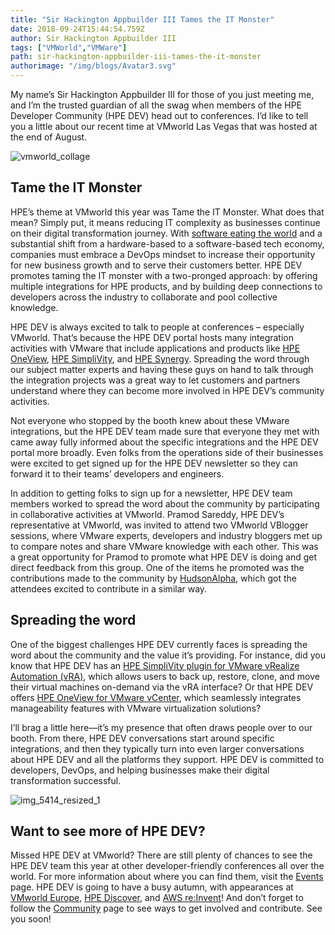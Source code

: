 ```yaml
---
title: "Sir Hackington Appbuilder III Tames the IT Monster"
date: 2018-09-24T15:44:54.759Z
author: Sir Hackington Appbuilder III 
tags: ["VMWorld","VMWare"]
path: sir-hackington-appbuilder-iii-tames-the-it-monster
authorimage: "/img/blogs/Avatar3.svg"
---
```

My name’s Sir Hackington Appbuilder III for those of you just meeting me, and I’m the trusted guardian of all the swag when members of the HPE Developer Community (HPE DEV) head out to conferences. I’d like to tell you a little about our recent time at VMworld Las Vegas that was hosted at the end of August.

![vmworld_collage](https://hpe-developer-portal.s3.amazonaws.com/uploads/media/2018/9/vmworld_collage-1538516807872.jpg)

## Tame the IT Monster 


HPE’s theme at VMworld this year was Tame the IT Monster. What does that mean? Simply put, it means reducing IT complexity as businesses continue on their digital transformation journey. With [software eating the world](https://www.wsj.com/articles/SB10001424053111903480904576512250915629460) and a substantial shift from a hardware-based to a software-based tech economy, companies must embrace a DevOps mindset to increase their opportunity for new business growth and to serve their customers better. HPE DEV promotes taming the IT monster with a two-pronged approach: by offering multiple integrations for HPE products, and by building deep connections to developers across the industry to collaborate and pool collective knowledge.  


HPE DEV is always excited to talk to people at conferences – especially VMworld. That’s because the HPE DEV portal hosts many integration activities with VMware that include applications and products like [HPE OneView](https://developer.hpe.com/platform/hpe-oneview/home), [HPE SimpliVity](https://developer.hpe.com/platform/hpe-simplivity/home), and [HPE Synergy](https://www.hpe.com/us/en/integrated-systems/synergy.html). Spreading the word through our subject matter experts and having these guys on hand to talk through the integration projects was a great way to let customers and partners understand where they can become more involved in HPE DEV’s community activities.   

Not everyone who stopped by the booth knew about these VMware integrations, but the HPE DEV team made sure that everyone they met with came away fully informed about the specific integrations and the HPE DEV portal more broadly. Even folks from the operations side of their businesses were excited to get signed up for the HPE DEV newsletter so they can forward it to their teams’ developers and engineers.  


In addition to getting folks to sign up for a newsletter, HPE DEV team members worked to spread the word about the community by participating in collaborative activities at VMworld. Pramod Sareddy, HPE DEV’s representative at VMworld, was invited to attend two VMworld VBlogger sessions, where VMware experts, developers and industry bloggers met up to compare notes and share VMware knowledge with each other. This was a great opportunity for Pramod to promote what HPE DEV is doing and get direct feedback from this group. One of the items he promoted was the contributions made to the community by [HudsonAlpha](https://developer.hpe.com/blog/the-advent-of-ephemeral-infrastructure-as-code), which got the attendees excited to contribute in a similar way.



## Spreading the word


One of the biggest challenges HPE DEV currently faces is spreading the word about the community and the value it’s providing. For instance, did you know that HPE DEV has an [HPE SimpliVity plugin for VMware vRealize Automation (vRA)](https://github.com/HewlettPackard/simplivity-vra-plugin), which allows users to back up, restore, clone, and move their virtual machines on-demand via the vRA interface? Or that HPE DEV offers [HPE OneView for VMware vCenter](https://www.hpe.com/us/en/product-catalog/detail/pip.4152978.html), which seamlessly integrates manageability features with VMware virtualization solutions? 

I’ll brag a little here—it’s my presence that often draws people over to our booth. From there, HPE DEV conversations start around specific integrations, and then they typically turn into even larger conversations about HPE DEV and all the platforms they support. HPE DEV is committed to developers, DevOps, and helping businesses make their digital transformation successful. 

![img_5414_resized_1](https://hpe-developer-portal.s3.amazonaws.com/uploads/media/2018/9/img_5414_resized_1-1538501085089.jpg)

## Want to see more of HPE DEV?  

Missed HPE DEV at VMworld? There are still plenty of chances to see the HPE DEV team this year at other developer-friendly conferences all over the world. For more information about where you can find them, visit the [Events](https://developer.hpe.com/events) page. HPE DEV is going to have a busy autumn, with appearances at [VMworld Europe](https://www.vmworld.com/en/europe/index.html), [HPE Discover](https://www.hpe.com/events/discover/), and [AWS re:Invent](https://reinvent.awsevents.com/)! And don’t forget to follow the [Community](https://developer.hpe.com/community) page to see ways to get involved and contribute. See you soon!